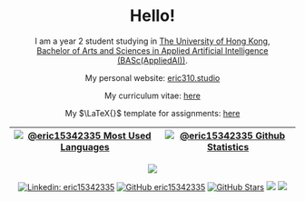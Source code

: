 <div align="center">

# Hello!

I am a year 2 student studying in [The University of Hong Kong](https://www.hku.hk/), \
[Bachelor of Arts and Sciences in Applied Artificial Intelligence (BASc(AppliedAI))](https://saasweb.hku.hk/current/aai.php).

My personal website: [eric310.studio](https://eric310.studio/?utm_source=github)

My curriculum vitae: [here](https://eric15342335.github.io/pages/cv.html)

My $\LaTeX{}$ template for assignments: [here](https://github.com/eric15342335/misc/blob/main/tex/my-assignment-template.tex)

<!-- Excluded repositories:
&exclude_repo=comp2120,inspirematrix-buttons
-->
| [![@eric15342335 Most Used Languages](https://github-readme-stats.vercel.app/api/top-langs/?username=eric15342335&layout=compact&langs_count=10&theme=radical&exclude_repo=comp2120,inspirematrix-buttons)](https://github-readme-stats.vercel.app/api/top-langs/?username=eric15342335&layout=compact&langs_count=20&theme=radical&exclude_repo=comp2120,inspirematrix-buttons) | [![@eric15342335 Github Statistics](https://github-readme-stats.vercel.app/api?username=eric15342335&show_icons=true&theme=radical)](https://github-readme-stats.vercel.app/api?username=eric15342335&show_icons=true&theme=radical) |
|-|-|

<a href="https://leetcode.com/u/eric15342335/"><img src="https://leetcard.jacoblin.cool/eric15342335?theme=radical&font=Inter"></a>

[![Linkedin: eric15342335](https://img.shields.io/badge/-Cheng%20Ho%20Ming,%20Eric-blue?style=flat-square&logo=Linkedin&logoColor=white&link=https://www.linkedin.com/in/eric15342335/)](https://www.linkedin.com/in/eric15342335/)
[![GitHub eric15342335](https://img.shields.io/github/followers/eric15342335?label=follow&style=social)](https://github.com/eric15342335)
[![GitHub Stars](https://img.shields.io/github/stars/eric15342335?style=social)](https://github.com/eric15342335)
<a href="https://github.com/eric15342335"><img src="https://badges.pufler.dev/visits/eric15342335/eric15342335?logo=GitHub&label=visits&color=success&logoColor=white&style=flat-square"/></a>
<a href="https://github.com/eric15342335/eric15342335"><img src="https://img.shields.io/github/last-commit/eric15342335/eric15342335?label=profile%20updated&style=flat-square"></a>

</div>
